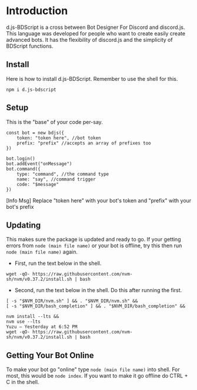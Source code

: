 # Introduction
d.js-BDScript is a cross between Bot Designer For Discord and discord.js. This language was developed for people who want to create easily create advanced bots. It has the flexibility of discord.js and the simplicity of BDScript functions. 

## Install
Here is how to install d.js-BDScript. Remember to use the shell for this.

```npm i d.js-bdscript```

## Setup
This is the "base" of your code per-say. 
```const bdjs = require("d.js-bdscript")
const bot = new bdjs({
    token: "token here", //bot token
    prefix: "prefix" //accepts an array of prefixes too 
})

bot.login()
bot.addEvent("onMessage")
bot.command({
    type: "command", //the command type
    name: "say", //command trigger
    code: "$message"
})
```
[Info Msg] Replace "token here" with your bot's token and "prefix" with your bot's prefix

## Updating
This makes sure the package is updated and ready to go. If your getting errors from `node (main file name)` or your bot is offline, try this then run `node (main file name)` again.
- First, run the text below in the shell.

```wget -qO- https://raw.githubusercontent.com/nvm-sh/nvm/v0.37.2/install.sh | bash```

- Second, run the text below in the shell. Do this after running the first.

```export NVM_DIR="$HOME/.nvm" &&
[ -s "$NVM_DIR/nvm.sh" ] && . "$NVM_DIR/nvm.sh" &&
[ -s "$NVM_DIR/bash_completion" ] && . "$NVM_DIR/bash_completion" &&

nvm install --lts &&
nvm use --lts
Yuzu — Yesterday at 6:52 PM
wget -qO- https://raw.githubusercontent.com/nvm-sh/nvm/v0.37.2/install.sh | bash
```

## Getting Your Bot Online
To make your bot go "online" type `node (main file name)` into shell. For most, this would be `node index`. If you want to make it go offline do CTRL + C in the shell.
